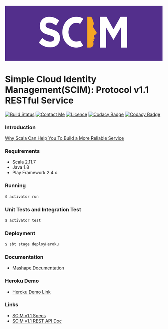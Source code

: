 ![](logo.png?raw=true)
# Simple Cloud Identity Management(SCIM): Protocol v1.1 RESTful Service 

[![Build Status](https://travis-ci.org/soleo/scim-rest.svg?branch=master)](https://travis-ci.org/soleo/scim-rest)
[![Contact Me](https://img.shields.io/badge/Contact-%40soleoshao-green.svg)](https://twitter.com/soleoshao)
[![Licence](https://img.shields.io/badge/Licence-Apache%202-yellow.svg)](https://github.com/soleo/scim-rest/blob/master/LICENSE)
[![Codacy Badge](https://api.codacy.com/project/badge/coverage/193c0e5c8ee44df2949fde8ad83b783b)](https://www.codacy.com/app/shaoxinjiang/scim-rest)
[![Codacy Badge](https://api.codacy.com/project/badge/grade/193c0e5c8ee44df2949fde8ad83b783b)](https://www.codacy.com/app/shaoxinjiang/scim-rest)

### Introduction
[Why Scala Can Help You To Build  a More Reliable Service](https://medium.com/@soleoshao/why-scala-can-help-you-to-build-a-more-reliable-service-e37bcd8ac685)


### Requirements

* Scala 2.11.7
* Java 1.8
* Play Framework 2.4.x

### Running

```sh
$ activator run
```
### Unit Tests and Integration Test

```sh
$ activator test
```

### Deployment

```sh
$ sbt stage deployHeroku
```

### Documentation

* [Mashape Documentation](https://market.mashape.com/soleo/scim)

### Heroku Demo

* [Heroku Demo Link](https://pacific-beach-4736.herokuapp.com)


### Links

* [SCIM v1.1 Specs](http://www.simplecloud.info/specs/draft-scim-core-schema-01.html)
* [SCIM v1.1 REST API Doc](http://www.simplecloud.info/specs/draft-scim-api-01.html)

